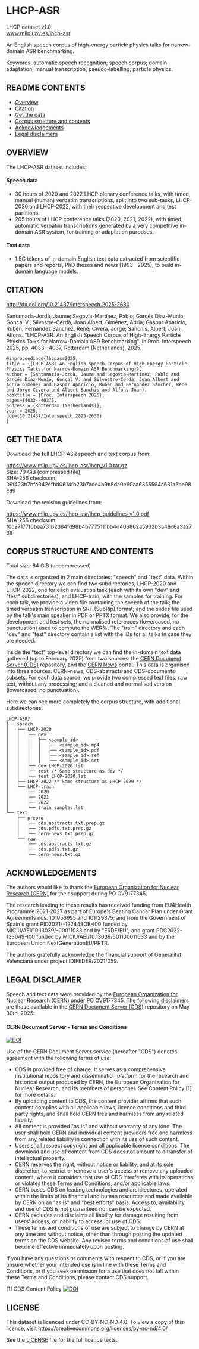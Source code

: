 # LHCP-ASR
LHCP dataset v1.0  
www.mllp.upv.es/lhcp-asr

An English speech corpus of high-energy particle physics talks for narrow-domain ASR benchmarking.

Keywords: automatic speech recognition; speech corpus; domain adaptation; manual transcription; pseudo-labelling; particle physics.

README CONTENTS
---------------

- [Overview](#overview)
- [Citation](#citation)
- [Get the data](#get-the-data)
- [Corpus structure and contents](#corpus-structure-and-contents)
- [Acknowledgements](#acknowledgements)
- [Legal disclaimers](#legal-disclaimer)
<!--- - [Licence](#licence) --->

OVERVIEW
--------

The LHCP-ASR dataset includes:

#### Speech data

<!--- * 287 hours of English-language manually transcribed speech data in the oncology domain. --->
* 30 hours of 2020 and 2022 LHCP plenary conference talks, with timed, manual (human) verbatim transcriptions, split into two sub-tasks, LHCP-2020 and LHCP-2022, with their respective development and test partitions.
* 205 hours of LHCP conference talks (2020, 2021, 2022), with timed, automatic verbatim transcriptions generated by a very competitive in-domain ASR system, for training or adaptation purposes.

#### Text data

* 1.5G tokens of in-domain English text data extracted from scientific papers and reports, PhD theses and news (1993--2025), to build in-domain language models.


CITATION
--------

http://dx.doi.org/10.21437/Interspeech.2025-2630

Santamaría-Jordà, Jaume; Segovia-Martínez, Pablo; Garcés Díaz-Munío, Gonçal V.; Silvestre-Cerdà, Joan Albert; Giménez, Adrià; Gaspar Aparicio, Rubén; Fernández Sánchez, René; Civera, Jorge; Sanchis, Albert; Juan, Alfons. "LHCP-ASR: An English Speech Corpus of High-Energy Particle Physics Talks for Narrow-Domain ASR Benchmarking". In Proc. Interspeech 2025, pp. 4033--4037, Rotterdam (Netherlands), 2025.

```
@inproceedings{lhcpasr2025,
title = {{LHCP-ASR: An English Speech Corpus of High-Energy Particle Physics Talks for Narrow-Domain ASR Benchmarking}},
author = {Santamaría-Jordà, Jaume and Segovia-Martínez, Pablo and Garcés Díaz-Munío, Gonçal V. and Silvestre-Cerdà, Joan Albert and Adrià Giménez and Gaspar Aparicio, Rubén and Fernández Sánchez, René and Jorge Civera and Albert Sanchis and Alfons Juan},
booktitle = {Proc. Interspeech 2025},
pages={4033--4037},
address = {Rotterdam (Netherlands)},
year = 2025,
doi={10.21437/Interspeech.2025-2630}
}
```


GET THE DATA
------------

Download the full LHCP-ASR speech and text corpus from:

https://www.mllp.upv.es/lhcp-asr/lhcp_v1.0.tar.gz  
Size: 79 GiB  (compressed file)  
SHA-256 checksum: 09f423b7bfa042efbd0614fb23b7ade4b9b8da0e60aa6355564a631a5be98cd9

Download the revision guidelines from:

https://www.mllp.upv.es/lhcp-asr/lhcp_guidelines_v1.0.pdf  
SHA-256 checksum: f0c27177f6baa731b2d84fd98b4b7775111bb4d406862a5932b3a48c6a3a2738


CORPUS STRUCTURE AND CONTENTS
-----------------------------

Total size: 84 GiB (uncompressed)

The data is organized in 2 main directories: "speech" and "text" data.
Within the speech directory we can find two subdirectories, LHCP-2020
and LHCP-2022, one for each evaluation task (each with its own "dev" and
"test" subdirectories), and LHCP-train, with the samples for training.
For each talk, we provide a video file containing the speech of the talk;
the timed verbatim transcription in SRT (SubRip) format; and the slides
file used by the talk's main speaker in PDF or PPTX format. We also
provide, for the development and test sets, the normalised references
(lowercased, no punctuation) used to compute the WER%.
The "train" directory and each "dev" and "test" directory contain a
list with the IDs for all talks in case they are needed.

Inside the "text" top-level directory we can find the in-domain text
data gathered (up to February 2025) from two sources: the
[CERN Document Server (CDS)](https://cds.cern.ch/) repository, and
the [CERN News](https://home.cern/news) portal.
This data is organised into three sources: CERN-news, CDS-abstracts
and CDS-documents subsets. For each data source, we provide two
compressed text files: raw text, without any processing; and a
cleaned and normalised version (lowercased, no punctuation).

Here we can see more completely the corpus structure, with additional
subdirectories:

```
LHCP-ASR/
├── speech
│   ├── LHCP-2020
│   │   ├── dev
│   │   │   ├── <sample_id>
│   │   │   │   ├── <sample_id>.mp4
│   │   │   │   ├── <sample_id>.pdf
│   │   │   │   ├── <sample_id>.ref
│   │   │   │   ├── <sample_id>.srt
│   │   ├── dev_LHCP-2020.lst
│   │   ├── test /* Same structure as dev */
│   │   └── test_LHCP-2020.lst
│   ├── LHCP-2022 /* Same structure as LHCP-2020 */
│   └── LHCP-train
│       ├── 2020
│       ├── 2021
│       ├── 2022
│       └── train_samples.lst
└── text
    ├── prepro
    │   ├── cds.abstracts.txt.prep.gz
    │   ├── cds.pdfs.txt.prep.gz
    │   └── cern-news.txt.prep.gz
    └── raw
        ├── cds.abstracts.txt.gz
        ├── cds.pdfs.txt.gz
        └── cern-news.txt.gz
```


ACKNOWLEDGEMENTS
----------------

The authors would like to thank the [European Organization 
for Nuclear Research (CERN)](https://home.cern/) for their support during PO OV9177345.

The research leading to these results has received funding from
EU4Health Programme 2021-2027 as part of Europe's Beating Cancer Plan
under Grant Agreements nos. 101056995 and 101129375;
and from the Government of Spain's grant PID2021--122443OB-I00 funded by
MICIU/AEI/10.13039/-00011033 and by
"ERDF/EU", and grant PDC2022-133049-I00 funded by
MICIU/AEI/10.13039/501100011033 and by the
European Union NextGenerationEU/PRTR.

The authors gratefully acknowledge the financial support of Generalitat
Valenciana under project IDIFEDER/2021/059.


LEGAL DISCLAIMER
---------------
Speech and text data were provided by the [European Organization 
for Nuclear Research (CERN)](https://home.cern/) under PO OV9177345.
The following disclaimers are those available in the [CERN Document Server (CDS)](https://cds.cern.ch/) repository on May 30th, 2025:

#### CERN Document Server - Terms and Conditions
[![DOI](https://repository.cern/badge/DOI/10.17181/s2cm2-jaj10.svg)](https://doi.org/10.17181/s2cm2-jaj10)

Use of the CERN Document Server service (hereafter "CDS") denotes agreement with the following terms of use:

* CDS is provided free of charge. It serves as a comprehensive institutional repository and dissemination platform for the research and historical output produced by CERN, the European Organization for Nuclear Research, and its members of personnel. See Content Policy [1] for more details.
* By uploading content to CDS, the content provider affirms that such content complies with all applicable laws, licence conditions and third party rights, and shall hold CERN free and harmless from any related liability.
* All content is provided "as is" and without warranty of any kind. The user shall hold CERN and individual content providers free and harmless from any related liability in connection with its use of such content.
* Users shall respect copyright and all applicable licence conditions. The download and use of content from CDS does not amount to a transfer of intellectual property.
* CERN reserves the right, without notice or liability, and at its sole discretion, to restrict or remove a user's access or remove any uploaded content, where it considers that use of CDS interferes with its operations or violates these Terms and Conditions, and/or applicable laws.
* CERN bases CDS on leading technologies and architectures, operated within the limits of its financial and human resources and made available by CERN on an "as is" and "best efforts" basis. Access to, availability and use of CDS is not guaranteed nor can be expected.
* CERN excludes and disclaims all liability for damage resulting from users' access, or inability to access, or use of CDS.
* These terms and conditions of use are subject to change by CERN at any time and without notice, other than through posting the updated terms on the CDS website. Any revised terms and conditions of use shall become effective immediately upon posting.

If you have any questions or comments with respect to CDS, or if you are unsure whether your intended use is in line with these Terms and Conditions, or if you seek permission for a use that does not fall within these Terms and Conditions, please contact CDS support. 

[1] CDS Content Policy [![DOI](https://repository.cern/badge/DOI/10.17181/8sm4v-js382.svg)](https://doi.org/10.17181/8sm4v-js382)


LICENSE
-------
This dataset is licenced under CC-BY-NC-ND 4.0. To view a copy of this licence, visit https://creativecommons.org/licenses/by-nc-nd/4.0/

See the [LICENSE](https://www.mllp.upv.es/lhcp-asr/LICENSE) file for the full licence texts.
